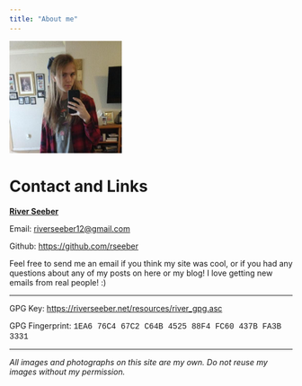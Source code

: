 ```yaml
---
title: "About me"
---
```

<img src="/images/me-1.jpg" class="sideImage" width="200" height="200" alt="River, wearing a hair bow and a red flannel. Mirror selfie">
<h1>Contact and Links</h1>
<p><strong style="color: inherit; text-decoration: underline;">River Seeber</strong></p>
<p>Email: <a href="mailto:riverseeber12@gmail.com">riverseeber12@gmail.com</a></p>
<p>Github: <a href="https://github.com/rseeber">https://github.com/rseeber</a></p>
<p>Feel free to send me an email if you think my site was cool, or if you had any questions about any of my posts on here or my blog! I love getting new emails from real people! :)</p>
<hr>
<p>GPG Key: <a href="/resources/river_gpg.asc">https://riverseeber.net/resources/river_gpg.asc</a></p>
<p>GPG Fingerprint: <span style="font-family:'Courier New', Courier, monospace;">1EA6 76C4 67C2 C64B 4525  88F4 FC60 437B FA3B 3331</span></p>
<hr>
<p><em>All images and photographs on this site are my own. Do not reuse my images without my permission.</em></p>
